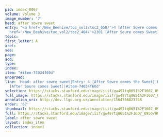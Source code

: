 ```yaml
---
pid: index_0067
volume: Volume 3
image_number: '7'
head: after sowre sweet
entry: "<a href='/New_Beehive/toc_vol2/toc2_058/'>4 [After Sowre comes the Sweet]</a>|<a
  href='/New_Beehive/toc_vol2/toc2_404/'>2301 [After Soure comes Sweet]</a>"
topic: 
first_letter: A
xref: 
see: 
page: 
add: 
type: 
index: 
item: "#item-74034f60d"
unparsed: 
line: 'Head: after sowre sweet|Entry: 4 [After Sowre comes the Sweet]|Entry: 2301
  [After Soure comes Sweet]|#item-74034f60d'
selection: https://stacks.stanford.edu/image/iiif/gw497tq8651%2F1607_0950/903,2296,627,154/full/0/default.jpg
full_image: https://stacks.stanford.edu/image/iiif/gw497tq8651%2F1607_0950/full/full/0/default.jpg
annotation_uri: http://dev.llgc.org.uk/annotation/1564766823748
order: '67'
thumbnail: https://stacks.stanford.edu/image/iiif/gw497tq8651%2F1607_0950/full/100,/0/default.jpg
full: https://stacks.stanford.edu/image/iiif/gw497tq8651%2F1607_0950/903,2296,627,154/full/0/default.jpg
label: after sowre sweet
layout: index_item
collection: index1
---
```

